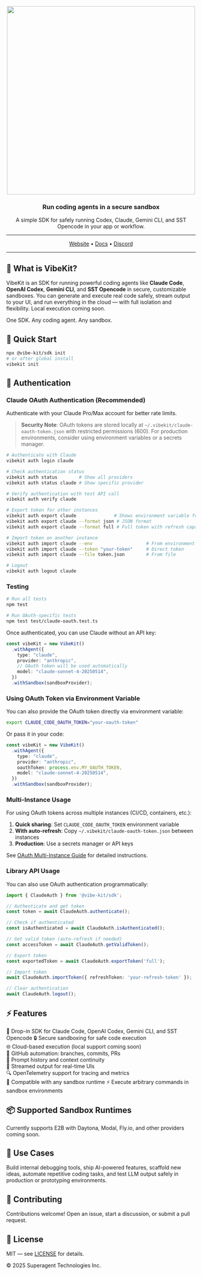 <div align="center">

<img width="500px" src="./assets/vibekit-hero.png" />

### Run coding agents in a secure sandbox

A simple SDK for safely running Codex, Claude, Gemini CLI, and SST Opencode in your app or workflow.

---

[Website](https://vibekit.sh) • [Docs](https://docs.vibekit.sh) • [Discord](https://discord.com/invite/mhmJUTjW4b)

---
</div>

## 🧠 What is VibeKit?

VibeKit is an SDK for running powerful coding agents like **Claude Code**, **OpenAI Codex**, **Gemini CLI**, and **SST Opencode** in secure, customizable sandboxes. You can generate and execute real code safely, stream output to your UI, and run everything in the cloud — with full isolation and flexibility. Local execution coming soon.

One SDK. Any coding agent. Any sandbox.

## 🚀 Quick Start

```bash
npx @vibe-kit/sdk init
# or after global install
vibekit init
```

## 🔐 Authentication

### Claude OAuth Authentication (Recommended)

Authenticate with your Claude Pro/Max account for better rate limits.

> **Security Note**: OAuth tokens are stored locally at `~/.vibekit/claude-oauth-token.json` with restricted permissions (600). For production environments, consider using environment variables or a secrets manager.

```bash
# Authenticate with Claude
vibekit auth login claude

# Check authentication status
vibekit auth status        # Show all providers
vibekit auth status claude # Show specific provider

# Verify authentication with test API call
vibekit auth verify claude

# Export token for other instances
vibekit auth export claude              # Shows environment variable format
vibekit auth export claude --format json # JSON format
vibekit auth export claude --format full # Full token with refresh capability

# Import token on another instance
vibekit auth import claude --env                    # From environment variable
vibekit auth import claude --token "your-token"     # Direct token
vibekit auth import claude --file token.json        # From file

# Logout
vibekit auth logout claude
```

### Testing

```bash
# Run all tests
npm test

# Run OAuth-specific tests
npm test test/claude-oauth.test.ts
```

Once authenticated, you can use Claude without an API key:

```typescript
const vibeKit = new VibeKit()
  .withAgent({
    type: "claude",
    provider: "anthropic",
    // OAuth token will be used automatically
    model: "claude-sonnet-4-20250514",
  })
  .withSandbox(sandboxProvider);
```

### Using OAuth Token via Environment Variable

You can also provide the OAuth token directly via environment variable:

```bash
export CLAUDE_CODE_OAUTH_TOKEN="your-oauth-token"
```

Or pass it in your code:

```typescript
const vibeKit = new VibeKit()
  .withAgent({
    type: "claude",
    provider: "anthropic",
    oauthToken: process.env.MY_OAUTH_TOKEN,
    model: "claude-sonnet-4-20250514",
  })
  .withSandbox(sandboxProvider);
```

### Multi-Instance Usage

For using OAuth tokens across multiple instances (CI/CD, containers, etc.):

1. **Quick sharing**: Set `CLAUDE_CODE_OAUTH_TOKEN` environment variable
2. **With auto-refresh**: Copy `~/.vibekit/claude-oauth-token.json` between instances
3. **Production**: Use a secrets manager or API keys

See [OAuth Multi-Instance Guide](./docs/oauth-multi-instance.md) for detailed instructions.

### Library API Usage

You can also use OAuth authentication programmatically:

```typescript
import { ClaudeAuth } from '@vibe-kit/sdk';

// Authenticate and get token
const token = await ClaudeAuth.authenticate();

// Check if authenticated
const isAuthenticated = await ClaudeAuth.isAuthenticated();

// Get valid token (auto-refresh if needed)
const accessToken = await ClaudeAuth.getValidToken();

// Export token
const exportedToken = await ClaudeAuth.exportToken('full');

// Import token
await ClaudeAuth.importToken({ refreshToken: 'your-refresh-token' });

// Clear authentication
await ClaudeAuth.logout();
```

## ⚡️ Features

🧠 Drop-in SDK for Claude Code, OpenAI Codex, Gemini CLI, and SST Opencode 
🔒 Secure sandboxing for safe code execution  
🌐 Cloud-based execution (local support coming soon)  
🔁 GitHub automation: branches, commits, PRs  
💬 Prompt history and context continuity  
📡 Streamed output for real-time UIs  
🔍 OpenTelemetry support for tracing and metrics  
🧰 Compatible with any sandbox runtime
⚡ Execute arbitrary commands in sandbox environments

## 📦 Supported Sandbox Runtimes

Currently supports E2B with Daytona, Modal, Fly.io, and other providers coming soon.

## 🧪 Use Cases

Build internal debugging tools, ship AI-powered features, scaffold new ideas, automate repetitive coding tasks, and test LLM output safely in production or prototyping environments.

## 🤝 Contributing

Contributions welcome! Open an issue, start a discussion, or submit a pull request.

## 📄 License

MIT — see [LICENSE](./LICENSE) for details.

© 2025 Superagent Technologies Inc.
